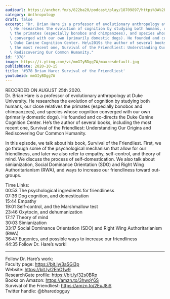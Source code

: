 ```yaml
---
audiourl: https://anchor.fm/s/822ba20/podcast/play/18709897/https%3A%2F%2Fd3ctxlq1ktw2nl.cloudfront.net%2Fstaging%2F2020-7-28%2Fb89d7ad3-4151-4fea-54e8-7fb40685667b.m4a
category: Anthropology
draft: false
excerpt: "Dr. Brian Hare is a professor of evolutionary anthropology at Duke University.\
  \ He researches the evolution of cognition by studying both humans, our close relatives\
  \ the primates (especially bonobos and chimpanzees), and species whose cognition\
  \ converged with our own (primarily domestic dogs). He founded and co-directs the\
  \ Duke Canine Cognition Center. He\u2019s the author of several books, including\
  \ the most recent one, Survival of the Friendliest: Understanding Our Origins and\
  \ Rediscovering Our Common Humanity."
id: '378'
image: https://i.ytimg.com/vi/mmGIyBDgg7A/maxresdefault.jpg
publishDate: 2020-10-15
title: '#378 Brian Hare: Survival of the Friendliest'
youtubeid: mmGIyBDgg7A
---
```

<div class="timelinks">

RECORDED ON AUGUST 25th 2020.  
Dr. Brian Hare is a professor of evolutionary anthropology at Duke University. He researches the evolution of cognition by studying both humans, our close relatives the primates (especially bonobos and chimpanzees), and species whose cognition converged with our own (primarily domestic dogs). He founded and co-directs the Duke Canine Cognition Center. He’s the author of several books, including the most recent one, Survival of the Friendliest: Understanding Our Origins and Rediscovering Our Common Humanity.

In this episode, we talk about his book, Survival of the Friendliest. First, we go through some of the psychological mechanism that allow for our friendliness, and later we also refer to empathy, self-control, and theory of mind. We discuss the process of self-domestication. We also talk about simianization, Social Dominance Orientation (SDO) and Right Wing Authoritarianism (RWA), and ways to increase our friendliness toward out-groups.

Time Links:  
<time>00:53</time> The psychological ingredients for friendliness  
<time>07:36</time> Dog cognition, and domestication  
<time>15:44</time> Empathy  
<time>19:01</time> Self-control, and the Marshmallow test  
<time>23:46</time> Oxytocin, and dehumanization  
<time>17:17</time> Theory of mind  
<time>30:03</time> Simianization  
<time>33:17</time> Social Dominance Orientation (SDO) and Right Wing Authoritarianism (RWA)  
<time>36:47</time> Eugenics, and possible ways to increase our friendliness   
<time>44:35</time> Follow Dr. Hare’s work!

---

Follow Dr. Hare’s work:  
Faculty page: https://bit.ly/3aSGi3p  
Website: https://bit.ly/2EhO1w9  
ResearchGate profile: https://bit.ly/32s0BRp  
Books on Amazon: https://amzn.to/3hwoY6S  
Survival of the Friendliest: https://amzn.to/2EuJ8iS  
Twitter handle: @bharedogguy
</div>

